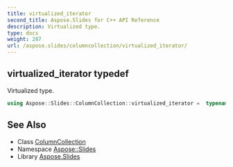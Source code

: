 ```yaml
---
title: virtualized_iterator
second_title: Aspose.Slides for C++ API Reference
description: Virtualized type.
type: docs
weight: 287
url: /aspose.slides/columncollection/virtualized_iterator/
---
```

## virtualized_iterator typedef


Virtualized type.

```cpp
using Aspose::Slides::ColumnCollection::virtualized_iterator =  typename iterator_holder_type::virtualized_iterator
```

## See Also

* Class [ColumnCollection](../)
* Namespace [Aspose::Slides](../../)
* Library [Aspose.Slides](../../../)